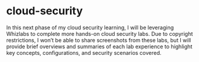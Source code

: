 # cloud-security

In this next phase of my cloud security learning, I will be leveraging Whizlabs to complete more hands-on cloud security labs. Due to copyright restrictions, I won’t be able to share screenshots from these labs, but I will provide brief overviews and summaries of each lab experience to highlight key concepts, configurations, and security scenarios covered.

